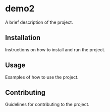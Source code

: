 # demo2

A brief description of the project.

## Installation

Instructions on how to install and run the project.

## Usage

Examples of how to use the project.

## Contributing

Guidelines for contributing to the project.
